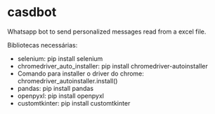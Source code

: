 # casdbot
Whatsapp bot to send personalized messages read from a excel file.

Bibliotecas necessárias:
- selenium:
  pip install selenium
- chromedriver_auto_installer:
  pip install chromedriver-autoinstaller
- Comando para installer o driver do chrome:
  chromedriver_autoinstaller.install()
- pandas:
  pip install pandas
- openpyxl:
  pip install openpyxl
- customtkinter:
  pip install customtkinter
  
